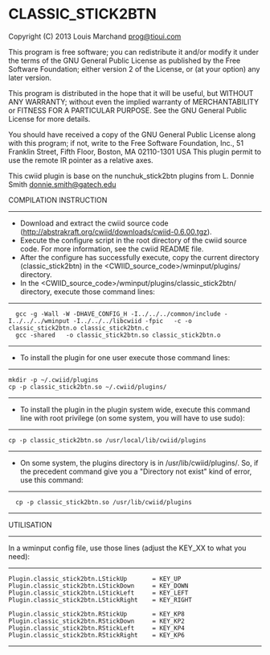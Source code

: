 CLASSIC_STICK2BTN
=================

Copyright (C) 2013 Louis Marchand <prog@tioui.com>

This program is free software; you can redistribute it and/or modify
it under the terms of the GNU General Public License as published by
the Free Software Foundation; either version 2 of the License, or
(at your option) any later version.

This program is distributed in the hope that it will be useful,
but WITHOUT ANY WARRANTY; without even the implied warranty of
MERCHANTABILITY or FITNESS FOR A PARTICULAR PURPOSE.  See the
GNU General Public License for more details.

You should have received a copy of the GNU General Public License
along with this program; if not, write to the Free Software
Foundation, Inc., 51 Franklin Street, Fifth Floor, Boston, MA  02110-1301  USA
This plugin permit to use the remote IR pointer as a relative axes.

This cwiid plugin is base on the nunchuk_stick2btn plugins from L. Donnie Smith <donnie.smith@gatech.edu>

COMPILATION INSTRUCTION
___________

* Download and extract the cwiid source code (http://abstrakraft.org/cwiid/downloads/cwiid-0.6.00.tgz).
* Execute the configure script in the root directory of the cwiid source code. For more information, see the cwiid README file.
* After the configure has successfully execute, copy the current directory (classic_stick2btn) in the <CWIID_source_code>/wminput/plugins/ directory.
* In the <CWIID_source_code>/wminput/plugins/classic_stick2btn/ directory, execute those command lines:

***

      gcc -g -Wall -W -DHAVE_CONFIG_H -I../../../common/include -I../../../wminput -I../../../libcwiid -fpic   -c -o classic_stick2btn.o classic_stick2btn.c
      gcc -shared   -o classic_stick2btn.so classic_stick2btn.o

***

* To install the plugin for one user execute those command lines:

***

    mkdir -p ~/.cwiid/plugins
    cp -p classic_stick2btn.so ~/.cwiid/plugins/

***

* To install the plugin in the plugin system wide, execute this command line with root privilege (on some system, you will have to use sudo):

***

    cp -p classic_stick2btn.so /usr/local/lib/cwiid/plugins

***

* On some system, the plugins directory is in /usr/lib/cwiid/plugins/. So, if the precedent command give you a "Directory not exist" kind of error, use this command:

***

      cp -p classic_stick2btn.so /usr/lib/cwiid/plugins

***

UTILISATION
___________

In a wminput config file, use those lines (adjust the KEY_XX to what you need):

***

	Plugin.classic_stick2btn.LStickUp       = KEY_UP
	Plugin.classic_stick2btn.LStickDown     = KEY_DOWN
	Plugin.classic_stick2btn.LStickLeft     = KEY_LEFT
	Plugin.classic_stick2btn.LStickRight    = KEY_RIGHT

	Plugin.classic_stick2btn.RStickUp       = KEY_KP8
	Plugin.classic_stick2btn.RStickDown     = KEY_KP2
	Plugin.classic_stick2btn.RStickLeft     = KEY_KP4
	Plugin.classic_stick2btn.RStickRight    = KEY_KP6

***
